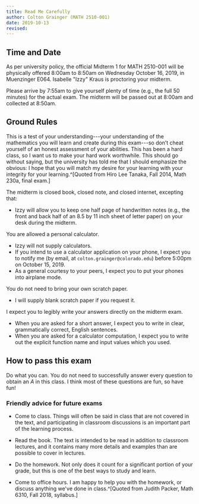 ```yaml
---
title: Read Me Carefully
author: Colton Grainger (MATH 2510-001)
date: 2019-10-13
revised:
---
```


## Time and Date

As per university policy, the official Midterm 1 for MATH 2510-001 will be physically offered 8:00am to 8:50am on Wednesday October 16, 2019, in Muenzinger E064. Isabelle "Izzy" Kraus is proctoring your midterm. 

Please arrive by 7:55am to give yourself plenty of time (e.g., the full 50 minutes) for the actual exam. The midterm will be passed out at 8:00am and collected at 8:50am. 


## Ground Rules

This is a test of your understanding---your understanding of the mathematics you will learn and create during this exam---so don’t cheat yourself of an honest assessment of your abilities. This has been a hard class, so I want us to make your hard work worthwhile. This should go without saying, but the university has told me that I should emphasize the obvious: I hope that you will match my desire for your learning with your integrity for your learning.^[Quoted from Hiro Lee Tanaka, Fall 2014, Math 230a, final exam.]

The midterm is closed book, closed note, and closed internet, excepting that:

- Izzy will allow you to keep one half page of handwritten notes (e.g., the front and back half of an 8.5 by 11 inch sheet of letter paper) on your desk during the midterm.

You are allowed a personal calculator. 

- Izzy will not supply calculators.
- If you intend to use a calculator application on your phone, I expect you to notify me (by email, at `colton.grainger@colorado.edu`) before 5:00pm on October 15, 2019. 
- As a general courtesy to your peers, I expect you to put your phones into airplane mode.

You do not need to bring your own scratch paper. 

- I will supply blank scratch paper if you request it.

I expect you to legibly write your answers directly on the midterm exam.

- When you are asked for a short answer, I expect you to write in clear, grammatically correct, English sentences. 
- When you are asked for a calculator computation, I expect you to write out the explicit function name and input values which you used.

## How to pass this exam

Do what you can. You do not need to successfully answer every question to obtain an $A$ in this class. I think most of these questions are fun, so have fun!

### Friendly advice for future exams

- Come  to  class. Things  will  often  be  said  in  class  that  are  not  covered  in  the  text,  and participating in classroom discussions is an important part of the learning process.

- Read the book. The text is intended to be read in addition to classroom lectures, and it contains many more details and examples than are possible to cover in lectures.

- Do the homework. Not only does it count for a significant portion of your grade, but this is one of the best ways to study and learn.

- Come to office hours. I am happy to help you with the homework, or discuss anything we've done in class.^[Quoted from Judith Packer, Math 6310, Fall 2018, syllabus.]
